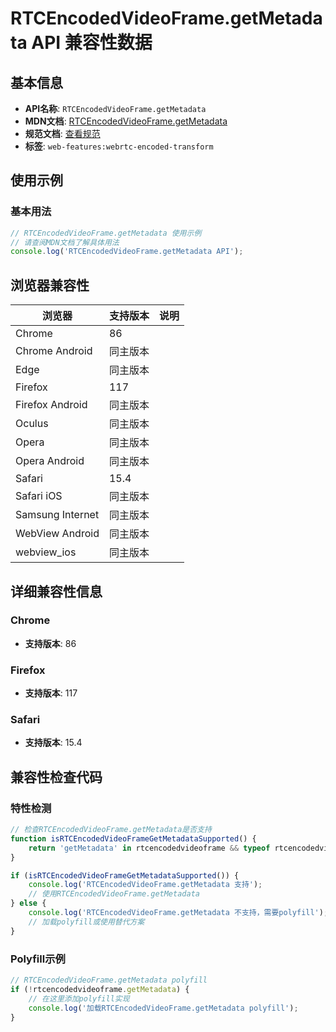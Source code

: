 # RTCEncodedVideoFrame.getMetadata API 兼容性数据

## 基本信息

- **API名称**: `RTCEncodedVideoFrame.getMetadata`
- **MDN文档**: [RTCEncodedVideoFrame.getMetadata](https://developer.mozilla.org/docs/Web/API/RTCEncodedVideoFrame/getMetadata)
- **规范文档**: [查看规范](https://w3c.github.io/webrtc-encoded-transform/#dom-rtcencodedvideoframe-getmetadata)
- **标签**: `web-features:webrtc-encoded-transform`

## 使用示例

### 基本用法

```javascript
// RTCEncodedVideoFrame.getMetadata 使用示例
// 请查阅MDN文档了解具体用法
console.log('RTCEncodedVideoFrame.getMetadata API');
```

## 浏览器兼容性

| 浏览器 | 支持版本 | 说明 |
|--------|----------|------|
| Chrome | 86 |  |
| Chrome Android | 同主版本 |  |
| Edge | 同主版本 |  |
| Firefox | 117 |  |
| Firefox Android | 同主版本 |  |
| Oculus | 同主版本 |  |
| Opera | 同主版本 |  |
| Opera Android | 同主版本 |  |
| Safari | 15.4 |  |
| Safari iOS | 同主版本 |  |
| Samsung Internet | 同主版本 |  |
| WebView Android | 同主版本 |  |
| webview_ios | 同主版本 |  |

## 详细兼容性信息

### Chrome

- **支持版本**: 86

### Firefox

- **支持版本**: 117

### Safari

- **支持版本**: 15.4

## 兼容性检查代码

### 特性检测

```javascript
// 检查RTCEncodedVideoFrame.getMetadata是否支持
function isRTCEncodedVideoFrameGetMetadataSupported() {
    return 'getMetadata' in rtcencodedvideoframe && typeof rtcencodedvideoframe.getMetadata === 'function';
}

if (isRTCEncodedVideoFrameGetMetadataSupported()) {
    console.log('RTCEncodedVideoFrame.getMetadata 支持');
    // 使用RTCEncodedVideoFrame.getMetadata
} else {
    console.log('RTCEncodedVideoFrame.getMetadata 不支持，需要polyfill');
    // 加载polyfill或使用替代方案
}
```

### Polyfill示例

```javascript
// RTCEncodedVideoFrame.getMetadata polyfill
if (!rtcencodedvideoframe.getMetadata) {
    // 在这里添加polyfill实现
    console.log('加载RTCEncodedVideoFrame.getMetadata polyfill');
}
```

